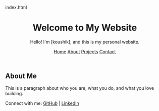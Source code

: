 index.html
<!DOCTYPE html>
<html lang="en">
<head>
  <meta charset="UTF-8" />
  <meta name="viewport" content="width=device-width, initial-scale=1.0"/>
  <title>My Personal Website</title>
  <link rel="stylesheet" href="style.css" />
</head>
<body>
  <header>
    <h1>Welcome to My Website</h1>
    <p>Hello! I'm [koushik], and this is my personal website.</p>
    <nav>
      <a href="#">Home</a>
      <a href="#">About</a>
      <a href="#">Projects</a>
      <a href="#">Contact</a>
    </nav>
  </header>
  <main>
    <section>
      <h2>About Me</h2>
      <p>This is a paragraph about who you are, what you do, and what you love building.</p>
    </section>
  </main>
  <footer>
    <p>Connect with me: 
      <a href="https://github.com/yourusername" target="_blank">GitHub</a> |
      <a href="https://linkedin.com/in/yourusername" target="_blank">LinkedIn</a>
    </p>
  </footer>
</body>
</html>